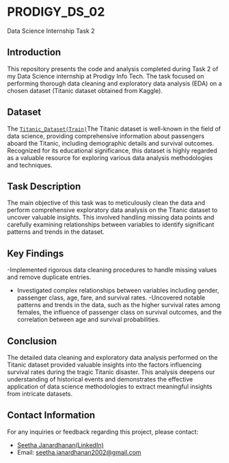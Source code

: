 # PRODIGY_DS_02
 Data Science Internship Task 2
<br>

## Introduction
This repository presents the code and analysis completed during Task 2 of my Data Science internship at Prodigy Info Tech. The task focused on performing thorough data cleaning and exploratory data analysis (EDA) on a chosen dataset (Titanic dataset obtained from Kaggle).

## Dataset
The <a href = "https://github.com/Seetha-2002/PRODIGY_DS_02/raw/main/Titanic_Dataset(Train).csv">`Titanic_Dataset(Train)`</a>The Titanic dataset is well-known in the field of data science, providing comprehensive information about passengers aboard the Titanic, including demographic details and survival outcomes. Recognized for its educational significance, this dataset is highly regarded as a valuable resource for exploring various data analysis methodologies and techniques.

## Task Description
The main objective of this task was to meticulously clean the data and perform comprehensive exploratory data analysis on the Titanic dataset to uncover valuable insights. This involved handling missing data points and carefully examining relationships between variables to identify significant patterns and trends in the dataset.

## Key Findings
-Implemented rigorous data cleaning procedures to handle missing values and remove duplicate entries.
- Investigated complex relationships between variables including gender, passenger class, age, fare, and survival rates.
-Uncovered notable patterns and trends in the data, such as the higher survival rates among females, the influence of passenger class on survival outcomes, and the correlation between age and survival probabilities.

## Conclusion
The detailed data cleaning and exploratory data analysis performed on the Titanic dataset provided valuable insights into the factors influencing survival rates during the tragic Titanic disaster. This analysis deepens our understanding of historical events and demonstrates the effective application of data science methodologies to extract meaningful insights from intricate datasets.

## Contact Information
For any inquiries or feedback regarding this project, please contact:

- <a href="https://www.linkedin.com/in/seetha-janardhanan-4977a1293/">Seetha Janardhanan(LinkedIn)</a>
- Email: seetha.janardhanan2002@gmail.com
